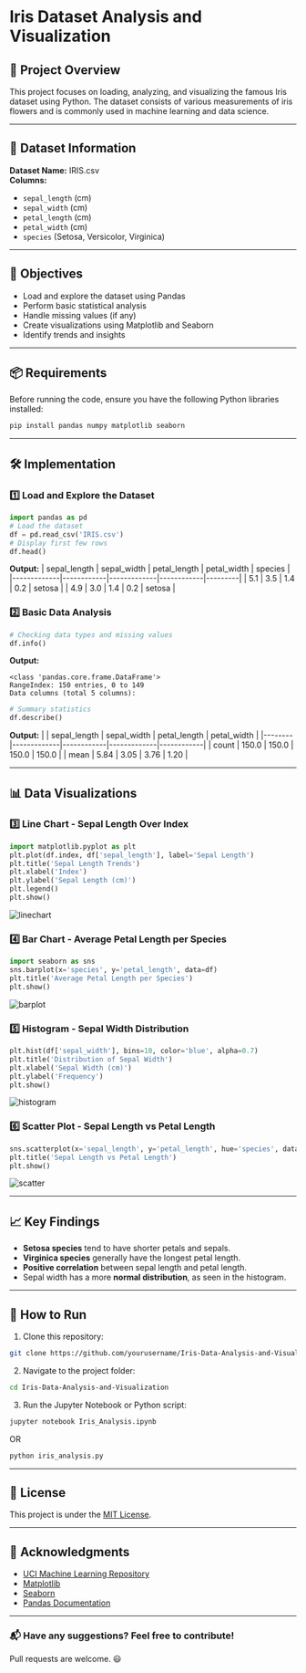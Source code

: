 # Iris Dataset Analysis and Visualization

## 📌 Project Overview
This project focuses on loading, analyzing, and visualizing the famous Iris dataset using Python. The dataset consists of various measurements of iris flowers and is commonly used in machine learning and data science.

---

## 📂 Dataset Information
**Dataset Name:** IRIS.csv  
**Columns:**
- `sepal_length` (cm)
- `sepal_width` (cm)
- `petal_length` (cm)
- `petal_width` (cm)
- `species` (Setosa, Versicolor, Virginica)

---

## 📌 Objectives
- Load and explore the dataset using Pandas
- Perform basic statistical analysis
- Handle missing values (if any)
- Create visualizations using Matplotlib and Seaborn
- Identify trends and insights

---

## 📦 Requirements
Before running the code, ensure you have the following Python libraries installed:
```bash
pip install pandas numpy matplotlib seaborn
```

---

## 🛠️ Implementation
### 1️⃣ Load and Explore the Dataset
```python
import pandas as pd
# Load the dataset
df = pd.read_csv('IRIS.csv')
# Display first few rows
df.head()
```
**Output:**
| sepal_length | sepal_width | petal_length | petal_width | species  |
|-------------|------------|-------------|------------|---------|
| 5.1         | 3.5        | 1.4         | 0.2        | setosa  |
| 4.9         | 3.0        | 1.4         | 0.2        | setosa  |

### 2️⃣ Basic Data Analysis
```python
# Checking data types and missing values
df.info()
```
**Output:**
```
<class 'pandas.core.frame.DataFrame'>
RangeIndex: 150 entries, 0 to 149
Data columns (total 5 columns):
```

```python
# Summary statistics
df.describe()
```
**Output:**
|        | sepal_length | sepal_width | petal_length | petal_width |
|--------|-------------|------------|-------------|------------|
| count  | 150.0       | 150.0      | 150.0       | 150.0      |
| mean   | 5.84        | 3.05       | 3.76        | 1.20       |

---

## 📊 Data Visualizations
### 3️⃣ Line Chart - Sepal Length Over Index
```python
import matplotlib.pyplot as plt
plt.plot(df.index, df['sepal_length'], label='Sepal Length')
plt.title('Sepal Length Trends')
plt.xlabel('Index')
plt.ylabel('Sepal Length (cm)')
plt.legend()
plt.show()
```
![linechart](https://github.com/user-attachments/assets/9166d668-19b2-49f1-964a-6998875db02f)

### 4️⃣ Bar Chart - Average Petal Length per Species
```python
import seaborn as sns
sns.barplot(x='species', y='petal_length', data=df)
plt.title('Average Petal Length per Species')
plt.show()
```
![barplot](https://github.com/user-attachments/assets/d0464513-1f2b-4494-a6ad-224a4538f9b4)

### 5️⃣ Histogram - Sepal Width Distribution
```python
plt.hist(df['sepal_width'], bins=10, color='blue', alpha=0.7)
plt.title('Distribution of Sepal Width')
plt.xlabel('Sepal Width (cm)')
plt.ylabel('Frequency')
plt.show()
```
![histogram](https://github.com/user-attachments/assets/5a085afe-f8c2-49bf-85dc-026aa7c31e77)

### 6️⃣ Scatter Plot - Sepal Length vs Petal Length
```python
sns.scatterplot(x='sepal_length', y='petal_length', hue='species', data=df)
plt.title('Sepal Length vs Petal Length')
plt.show()
```
![scatter](https://github.com/user-attachments/assets/9ebc3f5a-04ed-482a-88c9-71c88e826dec)

---

## 📈 Key Findings
- **Setosa species** tend to have shorter petals and sepals.
- **Virginica species** generally have the longest petal length.
- **Positive correlation** between sepal length and petal length.
- Sepal width has a more **normal distribution**, as seen in the histogram.

---

## 🚀 How to Run
1. Clone this repository:
```bash
git clone https://github.com/yourusername/Iris-Data-Analysis-and-Visualization.git
```
2. Navigate to the project folder:
```bash
cd Iris-Data-Analysis-and-Visualization
```
3. Run the Jupyter Notebook or Python script:
```bash
jupyter notebook Iris_Analysis.ipynb
```
OR
```bash
python iris_analysis.py
```

---

## 📜 License
This project is under the [MIT License](LICENSE).

---

## 🙌 Acknowledgments
- [UCI Machine Learning Repository](https://archive.ics.uci.edu/ml/datasets/iris)
- [Matplotlib](https://matplotlib.org/)
- [Seaborn](https://seaborn.pydata.org/)
- [Pandas Documentation](https://pandas.pydata.org/docs/)

---

### 📬 Have any suggestions? Feel free to contribute!
Pull requests are welcome. 😃

